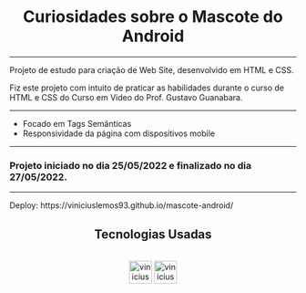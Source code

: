 <h1 align="center">Curiosidades sobre o Mascote do Android</h1>
<hr>
Projeto de estudo para criação de Web Site, desenvolvido em HTML e CSS.

Fiz este projeto com intuito de praticar as habilidades durante o curso de HTML e CSS do Curso em Video do Prof. Gustavo Guanabara.
<hr>

- Focado em Tags Semânticas
- Responsividade da página com dispositivos mobile
<hr>
<h3> Projeto iniciado no dia 25/05/2022 e finalizado no dia 27/05/2022. </h3>
<hr>
Deploy: https://viniciuslemos93.github.io/mascote-android/
<h2 align="center">Tecnologias Usadas</h2>
<div align="center">
     <div style="display: inline_block margin-left:auto margin-rigth:auto"><br>
        <img align="lef" alt="vinicius-html" height="40 widht="50" src="https://cdn.jsdelivr.net/gh/devicons/devicon/icons/html5/html5-plain-wordmark.svg" />
        <img align="lef" alt="vinicius-css" height="40 widht="50" src="https://cdn.jsdelivr.net/gh/devicons/devicon/icons/css3/css3-plain-wordmark.svg" />
    </div>
</div>

